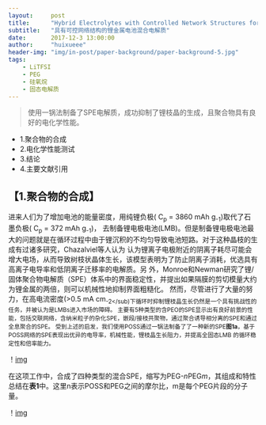 ```yaml
---
layout:     post
title:      "Hybrid Electrolytes with Controlled Network Structures for Lithium Metal Batteries"
subtitle:   "具有可控网络结构的锂金属电池混合电解质"
date:       2017-12-3 13:00:00
author:     "huixueee"
header-img: "img/in-post/paper-background/paper-background-5.jpg"
tags: 
    - LiTFSI
    - PEG
    - 硅氧烷
    - 固态电解质
---
```


> 使用一锅法制备了SPE电解质，成功抑制了锂枝晶的生成，且聚合物具有良好的电化学性能。

* 1.聚合物的合成
* 2.电化学性能测试
* 3.结论
* 4.主要文献引用

## 【1.聚合物的合成】
进来人们为了增加电池的能量密度，用纯锂负极( C<sub>p</sub> = 3860 mAh g<sub>-1</sub>)取代了石墨负极( C<sub>p</sub> = 372 mAh g<sub>-1</sub>)，
去制备锂电极电池(LMB)。但是制备锂电极电池最大的问题就是在循环过程中由于锂沉积的不均匀导致电池短路。对于这种晶枝的生成有过诸多研究，Chazalviel等人认为
认为锂离子电极附近的阴离子耗尽可能会增大电场，从而导致树枝状晶体生长，该模型表明为了防止阴离子消耗，优选具有高离子电导率和低阴离子迁移率的电解质。另
外，Monroe和Newman研究了锂/固体聚合物电解质（SPE）体系中的界面稳定性，并提出如果隔膜的剪切模量大约为锂金属的两倍，则可以机械性地抑制界面粗糙化。
然而，尽管进行了大量的努力，在高电流密度(>0.5 mA cm<sub>-2</sub)下循环时抑制锂枝晶生长仍然是一个具有挑战性的任务，并被认为是LMBs进入市场的障碍。
主要有5种类型的含PEO的SPE显示出有良好前景的性能，包括交联网络，含纳米粒子的杂化SPE，嵌段/接枝共聚物，通过聚合诱导相分离的SPE和通过全息聚合的SPE。
受到上述的启发，我们使用POSS通过一锅法制备了了一种新的SPE**图1a**，基于POSS网络的SPE表现出优异的电导率，机械性能，锂枝晶生长阻力，并提高全固态LMB
的循环稳定性和倍率能力。

！[img](/img/in-post/post-5/post-1.jpg)

在这项工作中，合成了四种类型的混合SPE，缩写为PEG-*n*PEG*m*，其组成和特性总结在**表1**中。这里n表示POSS和PEG之间的摩尔比，m是每个PEG片段的分子量。

！[img](/img/in-post/post-5/post-2.jpg)


